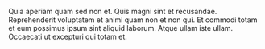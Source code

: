 Quia aperiam quam sed non et. Quis magni sint et recusandae. Reprehenderit voluptatem et animi quam non et non qui. Et commodi totam et eum possimus ipsum sint aliquid laborum. Atque ullam iste ullam. Occaecati ut excepturi qui totam et.